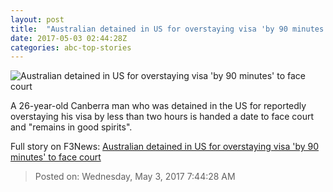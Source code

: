 ```yaml
---
layout: post
title:  "Australian detained in US for overstaying visa 'by 90 minutes' to face court"
date: 2017-05-03 02:44:28Z
categories: abc-top-stories
---
```


![Australian detained in US for overstaying visa 'by 90 minutes' to face court](http://www.abc.net.au/news/image/8489504-1x1-700x700.jpg)

A 26-year-old Canberra man who was detained in the US for reportedly overstaying his visa by less than two hours is handed a date to face court and "remains in good spirits".


Full story on F3News: [Australian detained in US for overstaying visa 'by 90 minutes' to face court](http://www.f3nws.com/n/a4heZF)

> Posted on: Wednesday, May 3, 2017 7:44:28 AM
